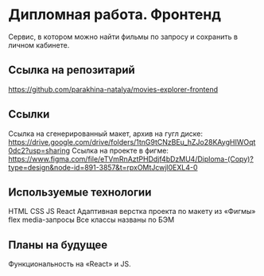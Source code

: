# Дипломная работа. Фронтенд
Сервис, в котором можно найти фильмы по запросу и сохранить в личном кабинете.

## Cсылка на репозитарий
https://github.com/parakhina-natalya/movies-explorer-frontend

## Ссылки
Ссылка на сгенерированный макет, архив на гугл диске: https://drive.google.com/drive/folders/1tnG9tCNzBEu_hZJo28KAygHIWOqt0dc2?usp=sharing
Ссылка на проекте в фигме: https://www.figma.com/file/eTVmRnAztPHDdjf4bDzMU4/Diploma-(Copy)?type=design&node-id=891-3857&t=rpxOMtJcwjl0EXL4-0

## Используемые технологии
HTML
CSS
JS
React
Адаптивная верстка проекта по макету из «Фигмы»
flex
media-запросы
Все классы названы по БЭМ


## Планы на будущее
Функциональность на «React» и JS.